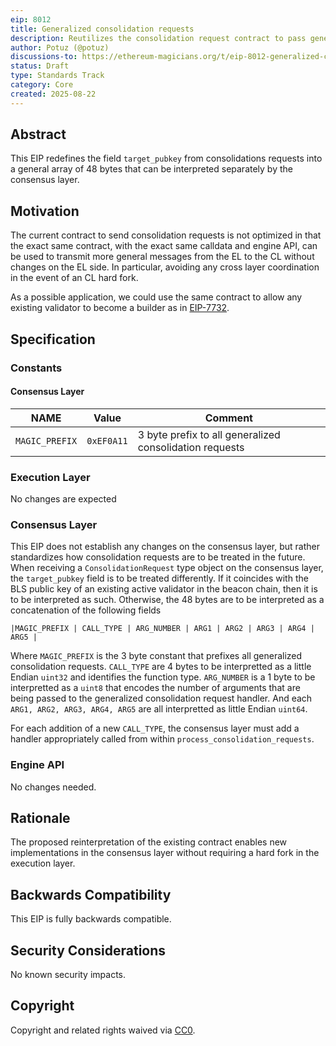 ```yaml
---
eip: 8012
title: Generalized consolidation requests
description: Reutilizes the consolidation request contract to pass general messages from the EL to the CL.
author: Potuz (@potuz)
discussions-to: https://ethereum-magicians.org/t/eip-8012-generalized-consolidation-requests/25264
status: Draft
type: Standards Track
category: Core
created: 2025-08-22
---
```


## Abstract

This EIP redefines the field `target_pubkey` from consolidations requests into a general array of 48 bytes that can be interpreted separately by the consensus layer.

## Motivation

The current contract to send consolidation requests is not optimized in that the exact same contract, with the exact same calldata and engine API, can be used to transmit more general messages from the EL to the CL without changes on the EL side. In particular, avoiding any cross layer coordination in the event of an CL hard fork.

As a possible application, we could use the same contract to allow any existing validator to become a builder as in [EIP-7732](./eip-7732.md).

## Specification

### Constants

#### Consensus Layer

| NAME | Value | Comment |
| - | - | - |
| `MAGIC_PREFIX` | `0xEF0A11` | 3 byte prefix to all generalized consolidation requests |

### Execution Layer

No changes are expected

### Consensus Layer

This EIP does not establish any changes on the consensus layer, but rather standardizes how consolidation requests are to be treated in the future. When receiving a `ConsolidationRequest` type object on the consensus layer, the `target_pubkey` field is to be treated differently. If it coincides with the BLS public key of an existing active validator in the beacon chain, then it is to be interpreted as such. Otherwise, the 48 bytes are to be interpreted as a concatenation of the following fields

```
|MAGIC_PREFIX | CALL_TYPE | ARG_NUMBER | ARG1 | ARG2 | ARG3 | ARG4 | ARG5 |
```

Where `MAGIC_PREFIX` is the 3 byte constant that prefixes all generalized consolidation requests. `CALL_TYPE` are 4 bytes to be interpretted as a little Endian `uint32` and identifies the function type. `ARG_NUMBER` is a 1 byte to be interpretted as a `uint8` that encodes the number of arguments that are being passed to the generalized consolidation request handler. And each `ARG1, ARG2, ARG3, ARG4, ARG5` are all interpretted as little Endian `uint64`.

For each addition of a new `CALL_TYPE`, the consensus layer must add a handler appropriately called from within `process_consolidation_requests`.

### Engine API

No changes needed.

## Rationale

The proposed reinterpretation of the existing contract enables new implementations in the consensus layer without requiring a hard fork in the execution layer.

## Backwards Compatibility

This EIP is fully backwards compatible.

## Security Considerations

No known security impacts.

## Copyright

Copyright and related rights waived via [CC0](../LICENSE.md).

